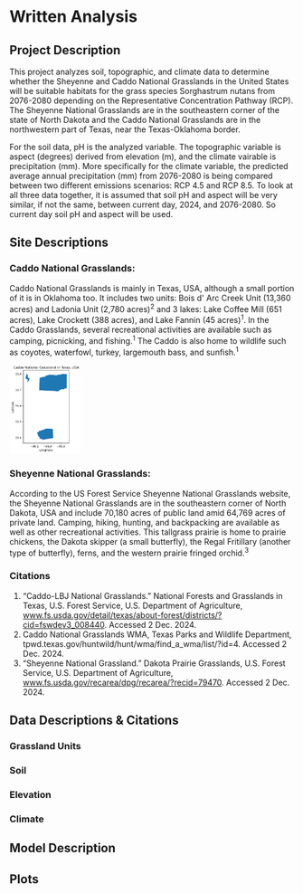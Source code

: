 
# Written Analysis
## **Project Description**
This project analyzes soil, topographic, and climate data to determine whether the Sheyenne and Caddo National Grasslands in the United States will be suitable habitats for the grass species Sorghastrum nutans from 2076-2080 depending on the Representative Concentration Pathway (RCP). The Sheyenne National Grasslands are in the southeastern corner of the state of North Dakota and the Caddo National Grasslands are in the northwestern part of Texas, near the Texas-Oklahoma border.

For the soil data, pH is the analyzed variable. The topographic variable is aspect (degrees) derived from elevation (m), and the climate vairable is precipitation (mm). More specifically for the climate variable, the predicted average annual precipitation (mm) from 2076-2080 is being compared between two different emissions scenarios: RCP 4.5 and RCP 8.5. To look at all three data together, it is assumed that soil pH and aspect will be very similar, if not the same, between current day, 2024, and 2076-2080. So current day soil pH and aspect will be used.

## **Site Descriptions**
### Caddo National Grasslands:
Caddo National Grasslands is mainly in Texas, USA, although a small portion of it is in Oklahoma too. It includes two units: Bois d' Arc Creek Unit (13,360 acres) and Ladonia Unit (2,780 acres)<sup>2</sup> and 3 lakes: Lake Coffee Mill (651 acres), Lake Crockett (388 acres), and Lake Fannin (45 acres)<sup>1</sup>. In the Caddo Grasslands, several recreational activities are available such as camping, picnicking, and fishing.<sup>1</sup> The Caddo is also home to wildlife such as coyotes, waterfowl, turkey, largemouth bass, and sunfish.<sup>1</sup>

<img
    src="/habitat-suitability-notebooks/habitat-suitability-plots/cng_plot.png"
    alt="A plot of the Caddo National Grasslands on latitude and longitude axes. The grassland is a blue plot on a whitebackground."
    width="25%">

### Sheyenne National Grasslands:
According to the US Forest Service Sheyenne National Grasslands website, the Sheyenne National Grasslands are in the southeastern corner of North Dakota, USA and include 70,180 acres of public land amid 64,769 acres of private land. Camping, hiking, hunting, and backpacking are available as well as other recreational activities. This tallgrass prairie is home to prairie chickens, the Dakota skipper (a small butterfly), the Regal Fritillary (another type of butterfly), ferns, and the western prairie fringed orchid.<sup>3</sup>

### Citations
1. “Caddo-LBJ National Grasslands.” National Forests and Grasslands in Texas, U.S. Forest Service, U.S. Department of Agriculture, www.fs.usda.gov/detail/texas/about-forest/districts/?cid=fswdev3_008440. Accessed 2 Dec. 2024.
2. Caddo National Grasslands WMA, Texas Parks and Wildlife Department, tpwd.texas.gov/huntwild/hunt/wma/find_a_wma/list/?id=4. Accessed 2 Dec. 2024.
3. “Sheyenne National Grassland.” Dakota Prairie Grasslands, U.S. Forest Service, U.S. Department of Agriculture, www.fs.usda.gov/recarea/dpg/recarea/?recid=79470. Accessed 2 Dec. 2024.
## **Data Descriptions & Citations**
### Grassland Units
### Soil
### Elevation
### Climate
## **Model Description**
## **Plots**